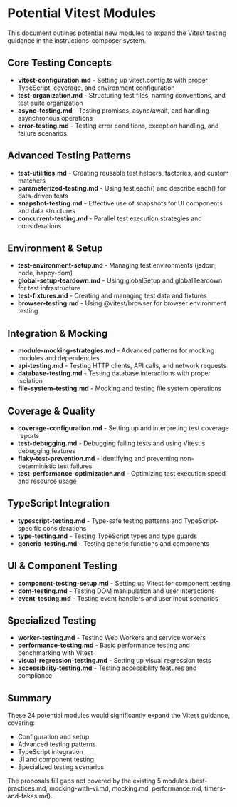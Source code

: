 # Potential Vitest Modules

This document outlines potential new modules to expand the Vitest testing guidance in the instructions-composer system.

## Core Testing Concepts

- **vitest-configuration.md** - Setting up vitest.config.ts with proper TypeScript, coverage, and environment configuration
- **test-organization.md** - Structuring test files, naming conventions, and test suite organization
- **async-testing.md** - Testing promises, async/await, and handling asynchronous operations
- **error-testing.md** - Testing error conditions, exception handling, and failure scenarios

## Advanced Testing Patterns

- **test-utilities.md** - Creating reusable test helpers, factories, and custom matchers
- **parameterized-testing.md** - Using test.each() and describe.each() for data-driven tests
- **snapshot-testing.md** - Effective use of snapshots for UI components and data structures
- **concurrent-testing.md** - Parallel test execution strategies and considerations

## Environment & Setup

- **test-environment-setup.md** - Managing test environments (jsdom, node, happy-dom)
- **global-setup-teardown.md** - Using globalSetup and globalTeardown for test infrastructure
- **test-fixtures.md** - Creating and managing test data and fixtures
- **browser-testing.md** - Using @vitest/browser for browser environment testing

## Integration & Mocking

- **module-mocking-strategies.md** - Advanced patterns for mocking modules and dependencies
- **api-testing.md** - Testing HTTP clients, API calls, and network requests
- **database-testing.md** - Testing database interactions with proper isolation
- **file-system-testing.md** - Mocking and testing file system operations

## Coverage & Quality

- **coverage-configuration.md** - Setting up and interpreting test coverage reports
- **test-debugging.md** - Debugging failing tests and using Vitest's debugging features
- **flaky-test-prevention.md** - Identifying and preventing non-deterministic test failures
- **test-performance-optimization.md** - Optimizing test execution speed and resource usage

## TypeScript Integration

- **typescript-testing.md** - Type-safe testing patterns and TypeScript-specific considerations
- **type-testing.md** - Testing TypeScript types and type guards
- **generic-testing.md** - Testing generic functions and components

## UI & Component Testing

- **component-testing-setup.md** - Setting up Vitest for component testing
- **dom-testing.md** - Testing DOM manipulation and user interactions
- **event-testing.md** - Testing event handlers and user input scenarios

## Specialized Testing

- **worker-testing.md** - Testing Web Workers and service workers
- **performance-testing.md** - Basic performance testing and benchmarking with Vitest
- **visual-regression-testing.md** - Setting up visual regression tests
- **accessibility-testing.md** - Testing accessibility features and compliance

## Summary

These 24 potential modules would significantly expand the Vitest guidance, covering:

- Configuration and setup
- Advanced testing patterns
- TypeScript integration
- UI and component testing
- Specialized testing scenarios

The proposals fill gaps not covered by the existing 5 modules (best-practices.md, mocking-with-vi.md, mocking.md, performance.md, timers-and-fakes.md).
